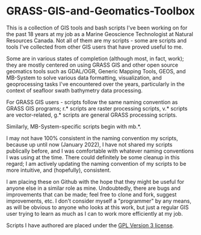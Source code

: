 # GRASS-GIS-and-Geomatics-Toolbox

This is a collection of GIS tools and bash scripts I've been working on for the past 18 years at my job as a Marine Geoscience Technologist at Natural Resources Canada. Not all of them are my scripts - some are scripts and tools I've collected from other GIS users that have proved useful to me.

Some are in various states of completion (although most, in fact, work); they are mostly centered on using GRASS GIS and other open source geomatics tools such as GDAL/OGR, Generic Mapping Tools, GEOS, and MB-System to solve various data formatting, visualization, and geoprocessing tasks I've encountered over the years, particularly in the context of seafloor swath bathymetry data processing. 

For GRASS GIS users - scripts follow the same naming convention as GRASS GIS programs; r.* scripts are raster processing scripts, v.* scripts are vector-related, g.* scripts are general GRASS processing scripts.

Similarly, MB-System-specific scripts begin with mb.*.

I may not have 100% consistent in the naming convention my scripts, because up until now (January 2022), I have not shared my scripts publically before, and I was comfortable with whatever naming conventions I was using at the time. There could definitely be some cleanup in this regard; I am actively updating the naming convention of my scripts to be more intuitive, and (hopefully), consistent.

I am placing these on Github with the hope that they might be useful for anyone else in a similar role as mine. Undoubtedly, there are bugs and improvements that can be made; feel free to clone and fork, suggest improvements, etc. I don't consider myself a "programmer" by any means, as will be obvious to anyone who looks at this work, but just a regular GIS user trying to learn as much as I can to work more efficiently at my job. 

Scripts I have authored are placed under the [GPL Version 3 license](https://www.gnu.org/licenses/gpl-3.0.en.html).
